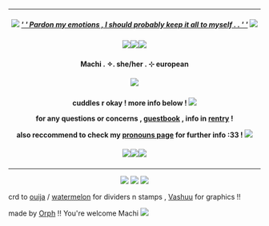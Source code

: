 ***
<h5 align="center">
  
<img src="https://ouija.crd.co/assets/images/gallery18/00be8d6c.gif?v=b8c53f22"/> [' ' Pardon my emotions , I should probably keep it all to myself . . ' '](https://open.spotify.com/track/6UFivO2zqqPFPoQYsEMuCc?si=e0ef57f06c85468e) <img src="https://ouija.crd.co/assets/images/gallery18/00be8d6c.gif?v=b8c53f22"/>
<h5 align="center">
<img src="https://files.catbox.moe/d2w9b9.png"/><img src="https://files.catbox.moe/d2w9b9.png"/><img src="https://files.catbox.moe/d2w9b9.png"/>
</h5>  

<h4 align="center">
Machi . ✧. she/her . ⊹ european
</h4> 
<h5 align="center">
<img src="https://media.discordapp.net/attachments/816662275925606471/1236810498050359416/IMG_0586.png?ex=66395d09&is=66380b89&hm=313e5b16362b409f6fa0fd5821fe038f15aea14e9c3ecd5129d4a11a21e9cf27&=&format=webp&quality=lossless&width=411&height=411"/>
</h5>  
<h4 align="center">

cuddles r okay ! more info below ! <img src="https://enchantments.carrd.co/assets/images/gallery15/edc17497.gif?v=91d4e59c"/>

for any questions or concerns , [guestbook](https://lotusnilotpala.123guestbook.com/) , info in [rentry](https://rentry.org/LotusNilotpala) !

also reccommend to check my [pronouns page](https://en.pronouns.page/@MachiNilotpala) for further info :33 ! <img src="https://ouija.crd.co/assets/images/gallery16/6e077c74.gif?v=b8c53f22"/>
</h4> 

<h5 align="center">
<img src="https://files.catbox.moe/d2w9b9.png"/><img src="https://files.catbox.moe/d2w9b9.png"/><img src="https://files.catbox.moe/d2w9b9.png"/>
</h5>  

***
<p align ="center">
<img src="https://ouija.crd.co/assets/images/gallery08/7c5d9125.gif?v=b8c53f22"/> <img src="https://watermelon.crd.co/assets/images/gallery18/cf36d55b.png?v=2a41aca3"/> <img src="https://ouija.crd.co/assets/images/gallery08/7c5d9125.gif?v=b8c53f22"/>
</p>

crd to [ouija](https://ouija.crd.co/#) / [watermelon](https://watermelon.crd.co) for dividers n stamps , [Vashuu](https://www.tumblr.com/darlingtyphoon) for graphics !!

made by [Orph](https://github.com/Ovrpheus) !!  You're welcome Machi <img src="https://ouija.crd.co/assets/images/gallery08/5b7226b5.png?v=b8c53f22"/>


